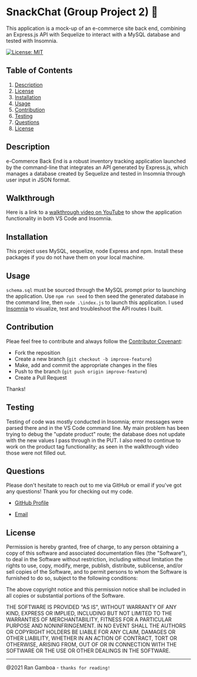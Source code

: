 # SnackChat (Group Project 2) 🍴

This application is a mock-up of an e-commerce site back end, combining an Express.js API with Sequelize to interact with a MySQL database and tested with Insomnia.

[![License: MIT](https://img.shields.io/badge/License-MIT-yellow.svg)](https://opensource.org/licenses/MIT)

## Table of Contents

  1. [Description](#description)
  2. [License](#license)
  3. [Installation](#installation)
  4. [Usage](#usage)
  5. [Contribution](#contribution)
  6. [Testing](#testing)
  7. [Questions](#questions)
  8. [License](#license)
  
## Description

e-Commerce Back End is a robust inventory tracking application launched by the command-line that integrates an API generated by Express.js, which manages a database created by Sequelize and tested in Insomnia through user input in JSON format.

## Walkthrough

Here is a link to a [walkthrough video on YouTube](https://youtu.be/c6b4eGJRLBk) to show the application functionality in both VS Code and Insomnia.

## Installation

This project uses MySQL, sequelize, node Express and npm. Install these packages if you do not have them on your local machine. 

## Usage

``schema.sql`` must be sourced through the MySQL prompt prior to launching the application. Use ``npm run seed`` to then seed the generated database in the command line, then  ``node .\index.js`` to launch this application. I used [Insomnia](https://insomnia.rest/) to visualize, test and troubleshoot the API routes I built.

## Contribution

Pleae feel free to contribute and always follow the [Contributor Covenant](http://contributor-covenant.org/version/1/3/0/):

* Fork the reposition
* Create a new branch (``git checkout -b improve-feature``)
* Make, add and commit the appropriate changes in the files
* Push to the branch (``git push origin improve-feature``)
* Create a Pull Request

Thanks!

## Testing

Testing of code was mostly conducted in Insomnia; error messages were parsed there and in the VS Code command line. My main problem has been trying to debug the "update product" route; the database does not update with the new values I pass through in the PUT. I also need to continue to work on the product tag functionality; as seen in the walkthrough video those were not filled out.

## Questions

Please don't hesitate to reach out to me via GitHub or email if you've got any questions! Thank you for checking out my code.

* [GitHub Profile](https://github.com/rangamboa) 

* [Email](mailto:rangamboa@gmail.com)

## License

Permission is hereby granted, free of charge, to any person obtaining a copy of this software and associated documentation files (the "Software"), to deal in the Software without restriction, including without limitation the rights to use, copy, modify, merge, publish, distribute, sublicense, and/or sell copies of the Software, and to permit persons to whom the Software is furnished to do so, subject to the following conditions:

The above copyright notice and this permission notice shall be included in all copies or substantial portions of the Software.

THE SOFTWARE IS PROVIDED "AS IS", WITHOUT WARRANTY OF ANY KIND, EXPRESS OR IMPLIED, INCLUDING BUT NOT LIMITED TO THE WARRANTIES OF MERCHANTABILITY, FITNESS FOR A PARTICULAR PURPOSE AND NONINFRINGEMENT. IN NO EVENT SHALL THE AUTHORS OR COPYRIGHT HOLDERS BE LIABLE FOR ANY CLAIM, DAMAGES OR OTHER LIABILITY, WHETHER IN AN ACTION OF CONTRACT, TORT OR OTHERWISE, ARISING FROM, OUT OF OR IN CONNECTION WITH THE SOFTWARE OR THE USE OR OTHER DEALINGS IN THE SOFTWARE.

---
@2021 Ran Gamboa - ``thanks for reading!``
